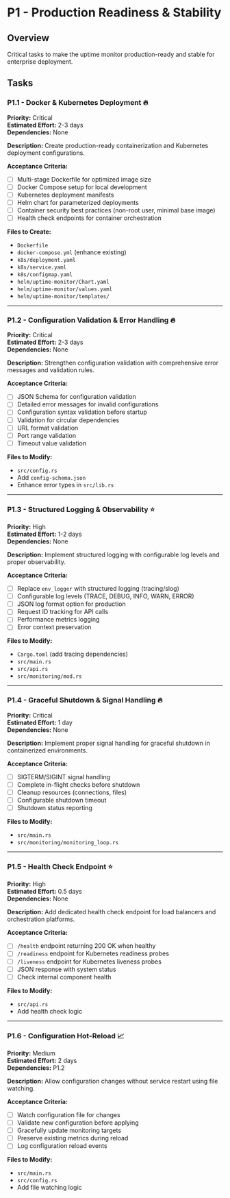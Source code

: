 # P1 - Production Readiness & Stability

## Overview
Critical tasks to make the uptime monitor production-ready and stable for enterprise deployment.

## Tasks

### P1.1 - Docker & Kubernetes Deployment 🔥
**Priority:** Critical  
**Estimated Effort:** 2-3 days  
**Dependencies:** None  

**Description:**
Create production-ready containerization and Kubernetes deployment configurations.

**Acceptance Criteria:**
- [ ] Multi-stage Dockerfile for optimized image size
- [ ] Docker Compose setup for local development
- [ ] Kubernetes deployment manifests
- [ ] Helm chart for parameterized deployments
- [ ] Container security best practices (non-root user, minimal base image)
- [ ] Health check endpoints for container orchestration

**Files to Create:**
- `Dockerfile`
- `docker-compose.yml` (enhance existing)
- `k8s/deployment.yaml`
- `k8s/service.yaml`
- `k8s/configmap.yaml`
- `helm/uptime-monitor/Chart.yaml`
- `helm/uptime-monitor/values.yaml`
- `helm/uptime-monitor/templates/`

---

### P1.2 - Configuration Validation & Error Handling 🔥
**Priority:** Critical  
**Estimated Effort:** 2-3 days  
**Dependencies:** None  

**Description:**
Strengthen configuration validation with comprehensive error messages and validation rules.

**Acceptance Criteria:**
- [ ] JSON Schema for configuration validation
- [ ] Detailed error messages for invalid configurations
- [ ] Configuration syntax validation before startup
- [ ] Validation for circular dependencies
- [ ] URL format validation
- [ ] Port range validation
- [ ] Timeout value validation

**Files to Modify:**
- `src/config.rs`
- Add `config-schema.json`
- Enhance error types in `src/lib.rs`

---

### P1.3 - Structured Logging & Observability ⭐
**Priority:** High  
**Estimated Effort:** 1-2 days  
**Dependencies:** None  

**Description:**
Implement structured logging with configurable log levels and proper observability.

**Acceptance Criteria:**
- [ ] Replace `env_logger` with structured logging (tracing/slog)
- [ ] Configurable log levels (TRACE, DEBUG, INFO, WARN, ERROR)
- [ ] JSON log format option for production
- [ ] Request ID tracking for API calls
- [ ] Performance metrics logging
- [ ] Error context preservation

**Files to Modify:**
- `Cargo.toml` (add tracing dependencies)
- `src/main.rs`
- `src/api.rs`
- `src/monitoring/mod.rs`

---

### P1.4 - Graceful Shutdown & Signal Handling 🔥
**Priority:** Critical  
**Estimated Effort:** 1 day  
**Dependencies:** None  

**Description:**
Implement proper signal handling for graceful shutdown in containerized environments.

**Acceptance Criteria:**
- [ ] SIGTERM/SIGINT signal handling
- [ ] Complete in-flight checks before shutdown
- [ ] Cleanup resources (connections, files)
- [ ] Configurable shutdown timeout
- [ ] Shutdown status reporting

**Files to Modify:**
- `src/main.rs`
- `src/monitoring/monitoring_loop.rs`

---

### P1.5 - Health Check Endpoint ⭐
**Priority:** High  
**Estimated Effort:** 0.5 days  
**Dependencies:** None  

**Description:**
Add dedicated health check endpoint for load balancers and orchestration platforms.

**Acceptance Criteria:**
- [ ] `/health` endpoint returning 200 OK when healthy
- [ ] `/readiness` endpoint for Kubernetes readiness probes
- [ ] `/liveness` endpoint for Kubernetes liveness probes
- [ ] JSON response with system status
- [ ] Check internal component health

**Files to Modify:**
- `src/api.rs`
- Add health check logic

---

### P1.6 - Configuration Hot-Reload 📈
**Priority:** Medium  
**Estimated Effort:** 2 days  
**Dependencies:** P1.2  

**Description:**
Allow configuration changes without service restart using file watching.

**Acceptance Criteria:**
- [ ] Watch configuration file for changes
- [ ] Validate new configuration before applying
- [ ] Gracefully update monitoring targets
- [ ] Preserve existing metrics during reload
- [ ] Log configuration reload events

**Files to Modify:**
- `src/main.rs`
- `src/config.rs`
- Add file watching logic